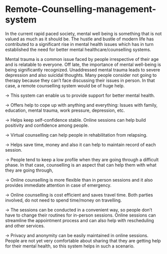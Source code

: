 # Remote-Counselling-management-system

In the current rapid paced society, mental well being is something that is not valued as much as it should be. The hustle and bustle of modern life has contributed to a significant rise in mental health issues which has in turn established the need for better mental healthcare/counselling systems. 


Mental trauma is a common issue faced by people irrespective of their age and is relatable to everyone. Off late, the importance of mental well-being is being significantly recognized. Unaddressed mental trauma leads to severe depression and also suicidal thoughts. Many people consider not going to therapy because they can’t face discussing their issues in person. In that case, a remote counselling system would be of huge help.


-> This system can enable us to provide support for better mental health.

-> Offers help to cope up with anything and everything: Issues with family, education, mental trauma, work pressure, depression, etc.

-> Helps keep self-confidence stable. Online sessions can help build positivity and confidence among people.

-> Virtual counselling can help people in rehabilitation from relapsing.

-> Helps save time, money and also it can help to maintain record of each session.

-> People tend to keep a low profile when they are going through a difficult phase. In that case, counselling is an aspect that can help them with what they are going through,

-> Online counselling is more flexible than in person sessions and it also provides immediate attention in case of emergency. 

-> Online counselling is cost efficient and saves travel time. Both parties involved, do not need to spend time/money on travelling. 

-> The sessions can be conducted in a convenient way, so people don’t have to change their routines for in-person sessions. Online sessions can streamline the appointment process and can also help with rescheduling and other services.

-> Privacy and anonymity can be easily maintained in online sessions. People are not yet very comfortable about sharing that they are getting help for their mental health, so this system helps in such a scenario.











